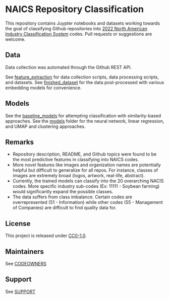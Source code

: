 # NAICS Repository Classification

This repository contains Juypter notebooks and datasets working towards the goal of classifying Github repositories into [2022 North American Industry Classification System](https://www.census.gov/naics/?58967?yearbck=2022) codes. Pull requests or suggestions are welcome.

## Data

Data collection was automated through the Github REST API. 

See [feature_extraction](./feature_extraction) for data collection scripts, data processing scripts, and datasets. See [finished_dataset](./finished_dataset) for the data post-processed with various embedding models for convenience.

## Models

See the [baseline_models](./baseline_models) for attempting classification with similarity-based approaches. See the [models](./models) folder for the neural network, linear regression, and UMAP and clustering approaches.

## Remarks
- Repository description, README, and Github topics were found to be the most predictive features in classifying into NAICS codes.
- More novel features like images and organization names are potentially helpful but difficult to generalize for all repos. For instance, classes of images are extremely broad (logos, artwork, real-life, abstract).
- Currently, the trained models can classify into the 20 overarching NACIS codes. More specific industry sub-codes (Ex: 11111 - Soybean farming) would significantly expand the possible classes.
- The data suffers from class imbalance. Certain codes are overrepresented (51 - Information) while other codes (55 - Management of Companies) are difficult to find quality data for. 

## License 
This project is released under [CC0-1.0](https://creativecommons.org/publicdomain/zero/1.0/).

## Maintainers 
See [CODEOWNERS](./CODEOWNERS)

## Support
See [SUPPORT](./SUPPORT.md)
